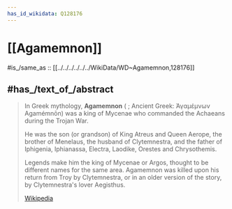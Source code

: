 ```yaml
---
has_id_wikidata: Q128176
---
```


# [[Agamemnon]] 

#is_/same_as :: [[../../../../../../WikiData/WD~Agamemnon,128176]] 

## #has_/text_of_/abstract 

> In Greek mythology, **Agamemnon** ( ; Ancient Greek: Ἀγαμέμνων Agamémnōn) 
> was a king of Mycenae who commanded the Achaeans during the Trojan War. 
> 
> He was the son (or grandson) of King Atreus and Queen Aerope, the brother of Menelaus, 
> the husband of Clytemnestra, and the father of Iphigenia, Iphianassa, Electra, Laodike, Orestes and Chrysothemis. 
> 
> Legends make him the king of Mycenae or Argos, thought to be different names for the same area. 
> Agamemnon was killed upon his return from Troy by Clytemnestra, 
> or in an older version of the story, by Clytemnestra's lover Aegisthus.
>
> [Wikipedia](https://en.wikipedia.org/wiki/Agamemnon) 

